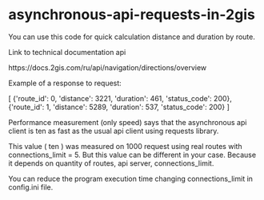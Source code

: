 # asynchronous-api-requests-in-2gis
You can use this code for quick calculation distance and duration by route. 
<p>Link to technical documentation api<p>
 <p> https://docs.2gis.com/ru/api/navigation/directions/overview<p>

<p>Example of a response to request: 
 <p>
    [
    {'route_id': 0, 'distance': 3221, 'duration': 461, 'status_code': 200}, 
    {'route_id': 1, 'distance': 5289, 'duration': 537, 'status_code': 200}
    ] 
 <p>
<p> 
<p> Performance measurement (only speed) says that the asynchronous api client is ten as fast as the usual api client using requests library. <p> 
<p> This value ( ten ) was measured on 1000 request using real routes with connections_limit = 5. But this value can be different in your case. Because it depends on quantity of routes, api server, connections_limit.<p> 
<p> You can reduce the program execution time changing connections_limit in config.ini file. <p>
